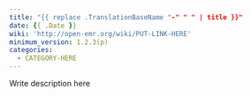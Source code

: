 ```yaml
---
title: "{{ replace .TranslationBaseName "-" " " | title }}"
date: {{ .Date }}
wiki: 'http://open-emr.org/wiki/PUT-LINK-HERE'
minimum_version: 1.2.3(p)
categories:
  - CATEGORY-HERE
---
```

Write description here
<!--more-->
